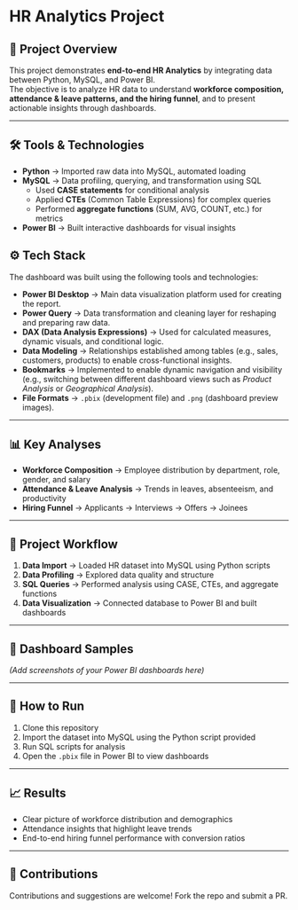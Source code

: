 # HR Analytics Project

## 📌 Project Overview
This project demonstrates **end-to-end HR Analytics** by integrating data between Python, MySQL, and Power BI.  
The objective is to analyze HR data to understand **workforce composition, attendance & leave patterns, and the hiring funnel**, and to present actionable insights through dashboards.  

---

## 🛠️ Tools & Technologies
- **Python** → Imported raw data into MySQL, automated loading  
- **MySQL** → Data profiling, querying, and transformation using SQL  
  - Used **CASE statements** for conditional analysis  
  - Applied **CTEs** (Common Table Expressions) for complex queries  
  - Performed **aggregate functions** (SUM, AVG, COUNT, etc.) for metrics  
- **Power BI** → Built interactive dashboards for visual insights  

## ⚙️ Tech Stack  

The dashboard was built using the following tools and technologies:  

- **Power BI Desktop** → Main data visualization platform used for creating the report.  
- **Power Query** → Data transformation and cleaning layer for reshaping and preparing raw data.  
- **DAX (Data Analysis Expressions)** → Used for calculated measures, dynamic visuals, and conditional logic.  
- **Data Modeling** → Relationships established among tables (e.g., sales, customers, products) to enable cross-functional insights.  
- **Bookmarks** → Implemented to enable dynamic navigation and visibility (e.g., switching between different dashboard views such as *Product Analysis* or *Geographical Analysis*).  
- **File Formats** → `.pbix` (development file) and `.png` (dashboard preview images).  

---

## 📊 Key Analyses
- **Workforce Composition** → Employee distribution by department, role, gender, and salary  
- **Attendance & Leave Analysis** → Trends in leaves, absenteeism, and productivity  
- **Hiring Funnel** → Applicants → Interviews → Offers → Joinees  

---

## 📂 Project Workflow
1. **Data Import** → Loaded HR dataset into MySQL using Python scripts  
2. **Data Profiling** → Explored data quality and structure  
3. **SQL Queries** → Performed analysis using CASE, CTEs, and aggregate functions  
4. **Data Visualization** → Connected database to Power BI and built dashboards  

---

## 📸 Dashboard Samples
*(Add screenshots of your Power BI dashboards here)*  

---

## 🚀 How to Run
1. Clone this repository  
2. Import the dataset into MySQL using the Python script provided  
3. Run SQL scripts for analysis  
4. Open the `.pbix` file in Power BI to view dashboards  

---

## 📈 Results
- Clear picture of workforce distribution and demographics  
- Attendance insights that highlight leave trends  
- End-to-end hiring funnel performance with conversion ratios  

---

## 🤝 Contributions
Contributions and suggestions are welcome! Fork the repo and submit a PR.
